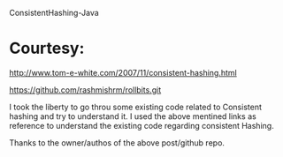 ConsistentHashing-Java


Courtesy:
========

http://www.tom-e-white.com/2007/11/consistent-hashing.html

https://github.com/rashmishrm/rollbits.git

I took the liberty to go throu some existing code related to Consistent hashing and try to understand it. I used the above mentined links as reference to understand the existing code regarding consistent Hashing.

Thanks to the owner/authos of the above post/github repo.
